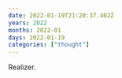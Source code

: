 ```yaml
---
date: 2022-01-19T21:20:37.402Z
years: 2022
months: 2022-01
days: 2022-01-19
categories: ["thought"]
---
```

Realizer.
